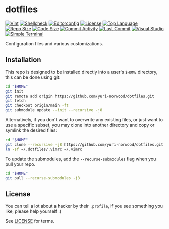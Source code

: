 # dotfiles
[![Vint](https://github.com/yuri-norwood/dotfiles/workflows/vint/badge.svg)](https://github.com/yuri-norwood/dotfiles/actions?query=workflow%3Avint)
[![Shellcheck](https://github.com/yuri-norwood/dotfiles/workflows/shellcheck/badge.svg)](https://github.com/yuri-norwood/dotfiles/actions?query=workflow%3Ashellcheck)
[![Editorconfig](https://github.com/yuri-norwood/dotfiles/workflows/editorconfig/badge.svg)](https://github.com/yuri-norwood/dotfiles/actions?query=workflow%3Aeditorconfig)
[![License](https://img.shields.io/badge/License-Unlicense-blue)](LICENSE)
[![Top Language](https://img.shields.io/github/languages/top/yuri-norwood/dotfiles)](https://github.com/yuri-norwood/dotfiles)
[![Repo Size](https://img.shields.io/github/repo-size/yuri-norwood/dotfiles)](https://github.com/yuri-norwood/dotfiles)
[![Code Size](https://img.shields.io/github/languages/code-size/yuri-norwood/dotfiles)](https://github.com/yuri-norwood/dotfiles)
[![Commit Activity](https://img.shields.io/github/commit-activity/w/yuri-norwood/dotfiles)](https://github.com/yuri-norwood/dotfiles)
[![Last Commit](https://img.shields.io/github/last-commit/yuri-norwood/dotfiles)](https://github.com/yuri-norwood/dotfiles)
[![Visual Studio](https://img.shields.io/github/labels/yuri-norwood/dotfiles/visual%20studio?logo=visual%20studio)](https://github.com/yuri-norwood/dotfiles/issues?q=label%3A%22visual+studio%22)
[![Simple Terminal](https://img.shields.io/badge/Suckless-st-069?logo=data:image/svg+xml;base64,PD94bWwgdmVyc2lvbj0iMS4wIiA/Pgo8IS0tIENvcHlyaWdodCAoYykgMjAxNSwgTGFzbG8gSHVuaG9sZCA8ZGV2QGZyaWduLmRlPiAtLT4KPHN2ZyB4bWxucz0iaHR0cDovL3d3dy53My5vcmcvMjAwMC9zdmciIHdpZHRoPSIyMi41IiBoZWlnaHQ9IjE1IiB2ZXJzaW9uPSIxLjEiPgo8cGF0aCBzdHlsZT0iZmlsbDojMTE3N2FhIiBkPSJtIDAsMTUgMjIuNSwwIDAsLTkuMzc1IC0xOC43NSwwIDAsLTEuODc1IDE4Ljc1LDAgMCwtMy43NSAtMjIuNSwwIDAsOS4zNzUgMTguNzUsMCAwLDEuODc1IC0xOC43NSwwIHoiIC8+Cjwvc3ZnPgo=)](https://github.com/yuri-norwood/dotfiles/issues?q=label%3Ast)

Configuration files and various customizations.

## Installation

This repo is designed to be installed directly into a user's `$HOME` directory,
this can be done using git:

```sh
cd "$HOME"
git init
git remote add origin https://github.com/yuri-norwood/dotfiles.git
git fetch
git checkout origin/main -ft
git submodule update --init --recursive -j8
```

Alternatively, if you don't want to overwrite any existing files, or just want
to use a specific subset, you may clone into another directory and copy or
symlink the desired files:

```sh
cd "$HOME"
git clone --recursive -j8 https://github.com/yuri-norwood/dotfiles.git ~/.dotfiles
ln -sf ~/.dotfiles/.vimrc ~/.vimrc
```

To update the submodules, add the `--recurse-submodules` flag when you pull your
repo.

```sh
cd "$HOME"
git pull --recurse-submodules -j8
```

## License

You can tell a lot about a hacker by their `.profile`, if you see something you
like, please help yourself :)

See [LICENSE](LICENSE) for terms.

